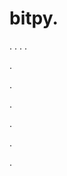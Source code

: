 # bitpy.
.
.
.
.












.






















































.
























.



























.

















































































.































































.




















































